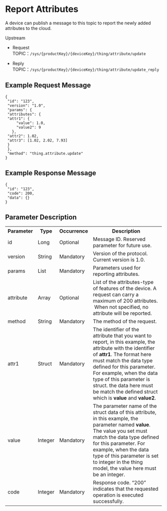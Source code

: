 # Report Attributes

A device can publish a message to this topic to report the newly added attributes to the cloud.

Upstream
- Request TOPIC：`/sys/{productKey}/{deviceKey}/thing/attribute/update`

- Reply TOPIC：`/sys/{productKey}/{deviceKey}/thing/attribute/update_reply`

## Example Request Message

```
{
 "id": "123",
 "version": "1.0",
 "params": {
 "attributes": {
 "attr1": {
     "value": 1.0,
     "value2": 9
   },
 "attr2": 1.02,
 "attr3": [1.02, 2.02, 7.93]
 }
 },
 "method": "thing.attribute.update"
}

```

## Example Response Message

```
{
 "id": "123",
 "code": 200,
 "data": {}
}

```

## Parameter Description

<table>
  <tr>
    <th>Parameter</th>
    <th>Type</th>
    <th>Occurrence</th>
    <th>Description</th>
  </tr>
  <tr>
    <td>id</td>
    <td>Long</td>
    <td>Optional</td>
    <td>Message ID. Reserved parameter for future use.</td>
  </tr>
  <tr>
    <td>version</td>
    <td>String</td>
    <td>Mandatory</td>
    <td>Version of the protocol. Current version is 1.0.</td>
  </tr>
  <tr>
    <td>params</td>
    <td>List</td>
    <td>Mandatory</td>
    <td>Parameters used for reporting attributes.</td>
  </tr>
  <tr>
    <td>attribute </td>
    <td>Array</td>
    <td>Optional</td>
    <td>List of the attributes-type of features of the device. A request can carry a maximum of 200 attributes.<br>
       When not specified, no attribute will be reported.  </td>
  </tr>
  <tr>
    <td>method</td>
    <td>String</td>
    <td>Mandatory</td>
    <td>The method of the request.</td>
  </tr>
  <tr>
    <td>attr1</td>
    <td>Struct</td>
    <td>Mandatory</td>
    <td>The identifier of the attribute that you want to report, in this example, the attribute with the identifier of <strong>attr1</strong>. The format here must match the data type defined for this parameter. For example, when the data type of this parameter is struct. the data here must be match the defined struct which is <strong>value</strong> and <strong>value2</strong>. </td>
  </tr>
  <tr>
    <td>value</td>
    <td>Integer</td>
    <td>Mandatory</td>
    <td>The parameter name of the struct data of this attribute, in this example, the parameter named <strong>value</strong>. The value you set must match the data type defined for this parameter. For example, when the data type of this parameter is set to integer in the thing model, the value here must be an integer. </td>
  </tr>
  <tr>
    <td>code</td>
    <td>Integer</td>
    <td>Mandatory</td>
    <td>Response code. &ldquo;200&rdquo; indicates that the requested operation is executed successfully.</td>
  </tr>
</table>
